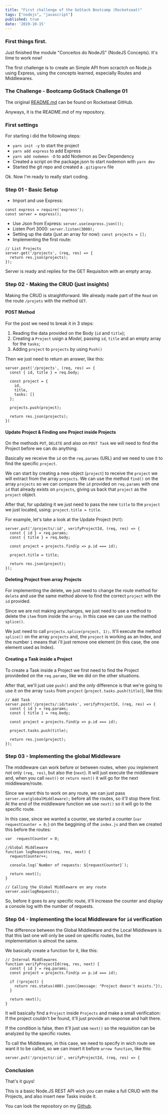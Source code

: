 ```yaml
---
title: "First challenge of the GoStack Bootcamp (Rocketseat)"
tags: ["nodejs", "javascript"]
published: true
date: '2019-10-15'
---
```


### First  things first.
Just finished the module "Conceitos do NodeJS" (NodeJS Concepts). It's time to work now!

The first challenge is to create an Simple API from scractch on Node.js using Express, using the concepts learned, especially Routes and Middlewares.

### The Challenge - Bootcamp GoStack Challenge 01

The original <a href="https://github.com/Rocketseat/bootcamp-gostack-desafio-01/blob/master/README.md#desafio-01-conceitos-do-nodejs">README.md</a> can be found on Rocketseat GitHub.

Anyways, it is the README.md of my repository.

### First settings

For starting i did the following steps:
- `yarn init -y` to start the project
- `yarn add express` to add Express
- `yarn add nodemon -D` to add Nodemon as Dev Dependency
- Created a script on the package.json to start nodemon with `yarn dev`
- Started the git repo and created a `.gitignore` file

Ok. Now I'm ready to really start coding.

### Step 01 - Basic Setup
- Import and use Express:
```
const express = require('express');
const server = express();
```
- Use Json from Express: `server.use(express.json());`
- Listen Port 3000: `server.listen(3000);`
- Setting up the data (just an array for now): `const projects = [];`
- Implementing the first route:
```
// List Projects
server.get('/projects', (req, res) => {
  return res.json(projects);
});
```

Server is ready and replies for the GET Requisiton with an empty array.

### Step 02 - Making the CRUD (just insights)
Making the CRUD is straightforward. We already made part of the `Read` on the route `/projets` with the method `GET`.

#### POST Method
For the post we need to break it in 3 steps:
1. Reading the data provided on the Body (`id` and `title`);
2. Creating a `Project` usign a *Model*, passing `id`, `title` and an empty array for the `tasks`;
3. Adding `project` to `projects` by using `Push()`

Then we just need to return an answer, like this:

```
server.post('/projects', (req, res) => {
  const { id, title } = req.body;

  const project = {
    id,
    title,
    tasks: []
  };

  projects.push(project);

  return res.json(projects);
})
```

#### Update Project & Finding one Project inside Projects
On the methods `PUT`, `DELETE` and also on `POST Task` we will need to find the Project before we can do anything.

Basically we receive the `id` on the `req.params` (URL) and we need to use it to find the specific `project`.

We can start by creating a new object (`project`) to receive the `project` we will extract from the array `projects`.
We can use the method `find()` on the array `projects` so we can compare the `id` provided on `req.params` with one `id` that already exists on `projects`, giving us back that `project` as the `project` object.

After that, for updating it we just need to pass the new `title` to the `project` we just located, using: `project.title = title`.

For example, let's take a look at the Update Project (`PUT`): 

```
server.put('/projects/:id', verifyProjectId, (req, res) => {
  const { id } = req.params;
  const { title } = req.body;

  const project = projects.find(p => p.id === id);

  project.title = title;

  return res.json(project);
});
```

#### Deleting Project from array Projects
For implementing the delete, we just need to change the route method for `delete` and use the same method above to find the correct `project` with the `id` provided.

Since we are not making anychanges, we just need to use a method to delete the `item` from inside the `array`. In this case we can use the method `splice()`.

We just need to call `projects.splice(project, 1);`. It'll execute the method `splice()` on the array `projects` and, the `project` is working as an Index, and the number `1` means that i'll just remove one element (in this case, the one element used as Index).

#### Creating a Task inside a Project
To create a Task inside a Project we first need to find the Project provideded on the `req.params`, like we did on the other situations.

After that, we'll just use `push()` and the only difference is that we're going to use it on the array `tasks` from `project` (`project.tasks.push(title)`), like this:

```
// Add Task
server.post('/projects/:id/tasks', verifyProjectId, (req, res) => {
  const { id } = req.params;
  const { title } = req.body;

  const project = projects.find(p => p.id === id);

  project.tasks.push(title);

  return res.json(project);
});
```


### Step 03 - Implementing the global Middleware
The middleware can work before or between routes, when you implement not only `(req, res)`, but also the (`next`). It will just execute the middleware and, when you call `next()` or `return next()` it will go for the next middleware/route.

Since we want this to work on any route, we can just pass `server.use(globalMiddleware);` before all the routes, so it'll stop there first. At the end of the middleware function we use `next()` so it will go to the specific route.

In this case, since we wanted a counter, we started a counter (`var requestCounter = 0;`) on the beggining of the `index.js` and then we created this before the routes:

```
var  requestCounter = 0;

//Global Middleware
function logRequests(req, res, next) {
  requestCounter++;

  console.log(`Number of requests: ${requestCounter}`);

  return next();
}

// Calling the Global Middleware on any route
server.use(logRequests);
```
So, before it goes to any specific route, it'll increase the counter and display a console log with the number of requests.

### Step 04 - Implementing the local Middleware for `id` verification
The difference between the Global Middleware and the Local Middleware is that this last one will only be used on specific routes, but the implementation is almost the same.

We basically create a function for it, like this:

```
// Internal Middlewares
function verifyProjectId(req, res, next) {
  const { id } = req.params;
  const project = projects.find(p => p.id === id);

  if (!project) {
    return res.status(400).json({message: "Project doesn't exists."});
  }

  return next();
}
```
It will basically find a `Project` inside `Projects` and make a small verification: If the project couldn't be found, it'll just provide an response and halt there.

If the condition is false, then it'll just use `next()` so the requisition can be analyzed by the specific routes.

To call the Middleware, in this case, we need to specify in wich route we want it to be called, so we can insert it before `arrow function`, like this:

`server.put('/projects/:id', verifyProjectId, (req, res) => {`

### Conclusion
That's it guys!

This is a basic Node.JS REST API wich you can make a full CRUD with the Projects, and also insert new Tasks inside it.

You can look the repository on my <a href="https://github.com/gusflopes/bootcamp-gostack-challenge-01">Github</a>.